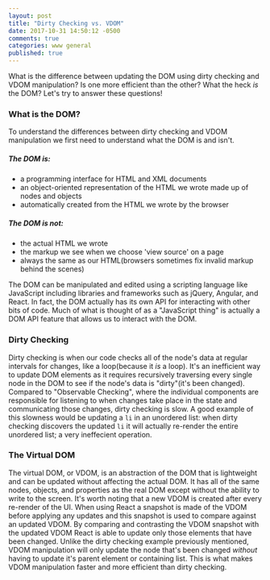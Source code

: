 ```yaml
---
layout: post
title: "Dirty Checking vs. VDOM"
date: 2017-10-31 14:50:12 -0500
comments: true
categories: www general
published: true
---
```



What is the difference between updating the DOM using dirty checking and VDOM manipulation? Is one more efficient than the other? What the heck *is* the DOM? Let's try to answer these questions!<!--more-->

### What is the DOM?
To understand the differences between dirty checking and VDOM manipulation we first need to understand what the DOM is and isn't.

##### The DOM is:
- a programming interface for HTML and XML documents
- an object-oriented representation of the HTML we wrote made up of nodes and objects
- automatically created from the HTML we wrote by the browser

##### The DOM is not:
- the actual HTML we wrote
- the markup we see when we choose 'view source' on a page
- always the same as our HTML(browsers sometimes fix invalid markup behind the scenes)

The DOM can be manipulated and edited using a scripting language like JavaScript including libraries and frameworks such as jQuery, Angular, and React. In fact, the DOM actually has its own API for interacting with other bits of code. Much of what is thought of as a "JavaScript thing" is actually a DOM API feature that allows us to interact with the DOM.

### Dirty Checking
Dirty checking is when our code checks all of the node's data at regular intervals for changes, like a loop(because it *is* a loop). It's an inefficient way to update DOM elements as it requires recursively traversing every single node in the DOM to see if the node's data is "dirty"(it's been changed). Compared to "Observable Checking", where the individual components are responsible for listening to when changes take place in the state and communicating those changes, dirty checking is slow. A good example of this slowness would be updating a `li` in an unordered list: when dirty checking discovers the updated `li` it will actually re-render the entire unordered list; a very ineffecient operation.

### The Virtual DOM
The virtual DOM, or VDOM, is an abstraction of the DOM that is lightweight and can be updated without affecting the actual DOM. It has all of the same nodes, objects, and properties as the real DOM except without the ability to write to the screen. It's worth noting that a new VDOM is created after every re-render of the UI. When using React a snapshot is made of the VDOM before applying any updates and this snapshot is used to compare against an updated VDOM. By comparing and contrasting the VDOM snapshot with the updated VDOM React is able to update only those elements that have been changed. Unlike the dirty checking example previously mentioned, VDOM manipulation will only update the node that's been changed *without* having to update it's parent element or containing list. This is what makes VDOM manipulation faster and more efficient than dirty checking.
